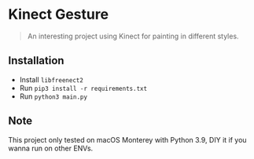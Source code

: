 # Kinect Gesture

> An interesting project using Kinect for painting in different styles.

## Installation

* Install `libfreenect2`
* Run `pip3 install -r requirements.txt`
* Run `python3 main.py`

## Note

This project only tested on macOS Monterey with Python 3.9, DIY it if you wanna run on other ENVs.